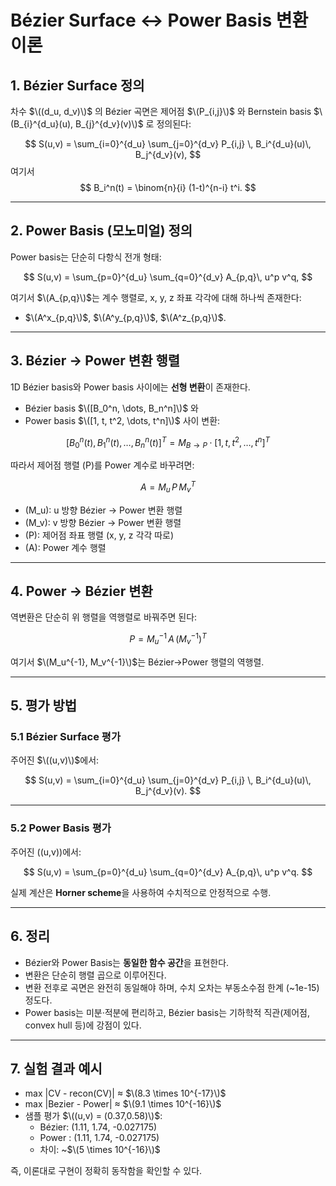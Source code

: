# Bézier Surface ↔ Power Basis 변환 이론

## 1. Bézier Surface 정의

차수 $\((d_u, d_v)\)$ 의 Bézier 곡면은 제어점 $\(P_{i,j}\)$ 와 Bernstein basis $\(B_{i}^{d_u}(u), B_{j}^{d_v}(v)\)$ 로 정의된다:

$$
S(u,v) = \sum_{i=0}^{d_u} \sum_{j=0}^{d_v} P_{i,j} \, B_i^{d_u}(u)\, B_j^{d_v}(v),
$$
여기서
$$
B_i^n(t) = \binom{n}{i} (1-t)^{n-i} t^i.
$$

---

## 2. Power Basis (모노미얼) 정의

Power basis는 단순히 다항식 전개 형태:

$$
S(u,v) = \sum_{p=0}^{d_u} \sum_{q=0}^{d_v} A_{p,q}\, u^p v^q,
$$

여기서 $\(A_{p,q}\)$는 계수 행렬로, x, y, z 좌표 각각에 대해 하나씩 존재한다:
- $\(A^x_{p,q}\)$, $\(A^y_{p,q}\)$, $\(A^z_{p,q}\)$.

---

## 3. Bézier → Power 변환 행렬

1D Bézier basis와 Power basis 사이에는 **선형 변환**이 존재한다.  
- Bézier basis $\([B_0^n, \dots, B_n^n]\)$ 와  
- Power basis $\([1, t, t^2, \dots, t^n]\)$ 사이 변환:

$$
[B_0^n(t), B_1^n(t), \dots, B_n^n(t)]^T = M_{B\to P} \cdot [1, t, t^2, \dots, t^n]^T
$$

따라서 제어점 행렬 \(P\)를 Power 계수로 바꾸려면:

$$
A = M_u \, P \, M_v^T
$$

- \(M_u\): u 방향 Bézier → Power 변환 행렬  
- \(M_v\): v 방향 Bézier → Power 변환 행렬  
- \(P\): 제어점 좌표 행렬 (x, y, z 각각 따로)  
- \(A\): Power 계수 행렬

---

## 4. Power → Bézier 변환

역변환은 단순히 위 행렬을 역행렬로 바꿔주면 된다:

$$
P = M_u^{-1} \, A \, (M_v^{-1})^T
$$

여기서 $\(M_u^{-1}, M_v^{-1}\)$는 Bézier→Power 행렬의 역행렬.

---

## 5. 평가 방법

### 5.1 Bézier Surface 평가
주어진 $\((u,v)\)$에서:

$$
S(u,v) = \sum_{i=0}^{d_u} \sum_{j=0}^{d_v} P_{i,j} \, B_i^{d_u}(u)\, B_j^{d_v}(v).
$$

---

### 5.2 Power Basis 평가
주어진 \((u,v)\)에서:

$$
S(u,v) = \sum_{p=0}^{d_u} \sum_{q=0}^{d_v} A_{p,q}\, u^p v^q.
$$

실제 계산은 **Horner scheme**을 사용하여 수치적으로 안정적으로 수행.

---

## 6. 정리

- Bézier와 Power Basis는 **동일한 함수 공간**을 표현한다.  
- 변환은 단순히 행렬 곱으로 이루어진다.  
- 변환 전후로 곡면은 완전히 동일해야 하며, 수치 오차는 부동소수점 한계 (~1e-15) 정도다.  
- Power basis는 미분·적분에 편리하고, Bézier basis는 기하학적 직관(제어점, convex hull 등)에 강점이 있다.

---

## 7. 실험 결과 예시

- max |CV - recon(CV)| ≈ $\(8.3 \times 10^{-17}\)$  
- max |Bezier - Power| ≈ $\(9.1 \times 10^{-16}\)$  
- 샘플 평가 $\((u,v) = (0.37,0.58)\)$:  
  - Bézier: (1.11, 1.74, -0.027175)  
  - Power : (1.11, 1.74, -0.027175)  
  - 차이: ~$\(5 \times 10^{-16}\)$

즉, 이론대로 구현이 정확히 동작함을 확인할 수 있다.





